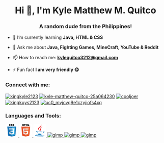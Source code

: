 <h1 align="center">Hi 👋, I'm Kyle Matthew M. Quitco</h1>
<h3 align="center">A random dude from the Philippines!</h3>

- 🌱 I’m currently learning **Java, HTML & CSS**

- 💬 Ask me about **Java, Fighting Games, MineCraft, YouTube & Reddit**

- 📫 How to reach me: **kylequitco3212@gmail.com**

- ⚡ Fun fact **I am very friendly 😋**

<h3 align="left">Connect with me:</h3>
<p align="left">
<a href="https://twitter.com/kingkyle2123" target="blank"><img align="center" src="https://raw.githubusercontent.com/rahuldkjain/github-profile-readme-generator/master/src/images/icons/Social/twitter.svg" alt="kingkyle2123" height="30" width="40" /></a>
<a href="https://linkedin.com/in/kyle-matthew-quitco-25a064230" target="blank"><img align="center" src="https://raw.githubusercontent.com/rahuldkjain/github-profile-readme-generator/master/src/images/icons/Social/linked-in-alt.svg" alt="kyle-matthew-quitco-25a064230" height="30" width="40" /></a>
<a href="https://fb.com/cooljoer" target="blank"><img align="center" src="https://raw.githubusercontent.com/rahuldkjain/github-profile-readme-generator/master/src/images/icons/Social/facebook.svg" alt="cooljoer" height="30" width="40" /></a>
<a href="https://instagram.com/kingkuys2123" target="blank"><img align="center" src="https://raw.githubusercontent.com/rahuldkjain/github-profile-readme-generator/master/src/images/icons/Social/instagram.svg" alt="kingkuys2123" height="30" width="40" /></a>
<a href="https://www.youtube.com/c/uc0_mvjcvg9e1czyjiofs4xq" target="blank"><img align="center" src="https://raw.githubusercontent.com/rahuldkjain/github-profile-readme-generator/master/src/images/icons/Social/youtube.svg" alt="uc0_mvjcvg9e1czyjiofs4xq" height="30" width="40" /></a>
</p>

<h3 align="left">Languages and Tools:</h3>
<p align="left"> <a href="https://www.w3schools.com/css/" target="_blank" rel="noreferrer"> <img src="https://raw.githubusercontent.com/devicons/devicon/master/icons/css3/css3-original-wordmark.svg" alt="css3" width="40" height="40"/> </a> <a href="https://www.w3.org/html/" target="_blank" rel="noreferrer"> <img src="https://raw.githubusercontent.com/devicons/devicon/master/icons/html5/html5-original-wordmark.svg" alt="html5" width="40" height="40"/> </a> <a href="https://www.java.com" target="_blank" rel="noreferrer"> <img src="https://raw.githubusercontent.com/devicons/devicon/master/icons/java/java-original.svg" alt="java" width="40" height="40"/> </a> <a href="https://www.gimp.org/" target="_blank" rel="noreferrer"> <img src="https://upload.wikimedia.org/wikipedia/commons/thumb/4/45/The_GIMP_icon_-_gnome.svg/1024px-The_GIMP_icon_-_gnome.svg.png" alt="gimp" width="40" height="40"/> </a> <a href="https://filmora.wondershare.net/filmora-video-editor.html" target="_blank" rel="noreferrer"> <img src="https://upload.wikimedia.org/wikipedia/commons/thumb/e/ec/Wondershare_filmora_logo.svg/800px-Wondershare_filmora_logo.svg.png" alt="gimp" width="40" height="40"/> </a> <a href="https://bootstrapstudio.io/" target="_blank" rel="noreferrer"> <img src="https://bootstrapstudio.io/assets/img/logo_128.png" alt="gimp" width="40" height="40"/> </a> </p>
